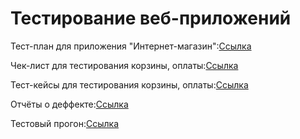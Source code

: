 # Тестирование веб-приложений
Тест-план для приложения "Интернет-магазин":[Ссылка](https://docs.google.com/spreadsheets/d/1vcTr7KpM7B0gHVYm9cNtlsUFIHCgtLBjZCo7vsdohgQ/edit?gid=0#gid=0)

Чек-лист для тестирования корзины, оплаты:[Ссылка](https://docs.google.com/spreadsheets/d/122xfdvyOLz97ckxyQAR_HRWq13A1vZSstIOQSxHjIWU/edit?gid=1910260893#gid=1910260893)

Тест-кейсы для тестирования корзины, оплаты:[Ссылка](https://app.qase.io/project/G9?suite=128&previewMode=side)

Отчёты о деффекте:[Ссылка](https://github.com/Sayrus444/Web/blob/main/Issues.xlsx)

Тестовый прогон:[Ссылка](https://github.com/Sayrus444/Web/blob/main/G9-Express%2Brun%2B2024_12_29.pdf)

